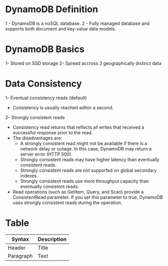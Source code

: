 
# DynamoDB Definition

1 - DynamoDB is a noSQL database.
2 - Fully managed database and supports both document and key-value data models.

# DynamoDB Basics

1- Stored on SSD storage
2- Spread accross 3 geographically distinct data

# Data Consistency

1- Eventual consistency reads (default)
- Consistency is usually reached within a second.

2- Strongly consistent reads
- Consistency read returns that reflects all writes that received a successful response prior to the read.
- The disadvantages are:
    - A strongly consistent read might not be available if there is a network delay or outage. In this case, DynamoDB may return a server error (HTTP 500).
    - Strongly consistent reads may have higher latency than eventually consistent reads.
    - Strongly consistent reads are not supported on global secondary indexes.
    - Strongly consistent reads use more throughput capacity than eventually consistent reads.
- Read operations (such as GetItem, Query, and Scan) provide a ConsistentRead parameter. If you set this parameter to true, DynamoDB uses strongly consistent reads during the operation.


# Table

| Syntax | Description |
| ----------- | ----------- |
| Header | Title |
| Paragraph | Text |
